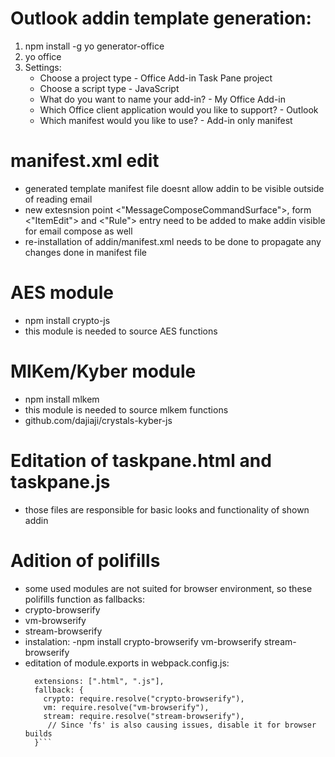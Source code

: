 # Outlook addin template generation:
1. npm install -g yo generator-office
2. yo office
3. Settings:
    - Choose a project type - Office Add-in Task Pane project
    - Choose a script type - JavaScript
    - What do you want to name your add-in? - My Office Add-in
    - Which Office client application would you like to support? - Outlook
    - Which manifest would you like to use? - Add-in only manifest

# manifest.xml edit
- generated template manifest file doesnt allow addin to be visible outside of reading email
- new extesnsion point <"MessageComposeCommandSurface">, form <"ItemEdit"> and <"Rule"> entry need to be added to make addin visible for email compose as well
- re-installation of addin/manifest.xml needs to be done to propagate any changes done in manifest file

# AES module
- npm install crypto-js
- this module is needed to source AES functions

# MlKem/Kyber module
- npm install mlkem
- this module is needed to source mlkem functions
- github.com/dajiaji/crystals-kyber-js

# Editation of taskpane.html and taskpane.js
- those files are responsible for basic looks and functionality of shown addin

# Adition of polifills
- some used modules are not suited for browser environment, so these polifills function as fallbacks:
- crypto-browserify
- vm-browserify
- stream-browserify
- instalation:
    -npm install crypto-browserify vm-browserify stream-browserify
- editation of module.exports in webpack.config.js:
    ```resolve: {
      extensions: [".html", ".js"],
      fallback: {
        crypto: require.resolve("crypto-browserify"),
        vm: require.resolve("vm-browserify"),
        stream: require.resolve("stream-browserify"),
         // Since 'fs' is also causing issues, disable it for browser builds
      }```
